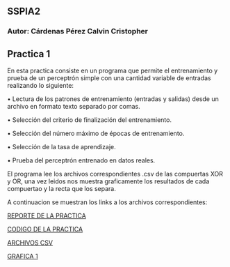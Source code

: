 ## SSPIA2
### Autor: Cárdenas Pérez Calvin Cristopher

## Practica 1
En esta practica consiste en un programa que permite el entrenamiento y prueba de un perceptrón simple con una cantidad variable de entradas realizando lo siguiente:

• Lectura de los patrones de entrenamiento (entradas y salidas) desde un archivo en formato
texto separado por comas.

• Selección del criterio de finalización del entrenamiento.

• Selección del número máximo de épocas de entrenamiento.

• Selección de la tasa de aprendizaje.

• Prueba del perceptrón entrenado en datos reales.

El programa lee los archivos correspondientes .csv de las compuertas XOR y OR, una vez leidos nos muestra graficamente los resultados de cada compuertao y la recta que los separa.

A continuacion se muestran los links a los archivos correspondientes:

[REPORTE DE LA PRACTICA](https://github.com/KelvinD10S/SSPIA2/blob/master/ReportedePerceptronSimple.pdf#hash)

[CODIGO DE LA PRACTICA](https://github.com/KelvinD10S/SSPIA2/blob/master/PracticeNo1.py#hash)

[ARCHIVOS CSV](https://github.com/KelvinD10S/SSPIA2/blob/master/ArchivosCSV#hash)

[GRAFICA 1](https://github.com/KelvinD10S/SSPIA2/blob/37f2bcefc06bd8abd168384ebe1da1eebe93e31f/Resultados/XOR.png)





